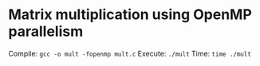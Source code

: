 # Matrix multiplication using OpenMP parallelism

Compile: `gcc -o mult -fopenmp mult.c`
Execute: `./mult`
Time: `time ./mult`
